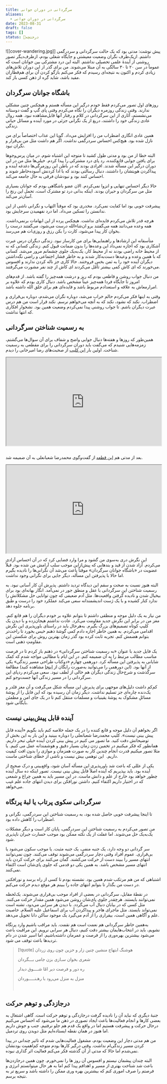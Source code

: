 ```yaml
---
title: سرگردانی در دوران جوانی
aliases:
  - سرگردانی در دوران جوانی
date: 2023-08-31
draft: false
tags: []
status: 🌿درختچه
---
```

![[cover-wandering.jpg]]
پیش نوشت: مدتی بود که یک حالت سرگردانی و سردرگمی داشتم. ازیک‌طرف نگران وضعیت معیشتی و جایگاه شغلی بودم، ازطرف‌دیگر تصور روشنی از آیندۀ علمی تحصیلی نداشتم. البته این درد مشترکی بین جوانان است که عموماً در سن ۲۰ تا ۳۰ سالگی به آن مبتلا می‌شوند. من برای گذر از این دوران تلاش‌های زیادی کردم و اکنون به نتیجه‌ای رسیدم که فکر می‌کنم بازگو کردن آن برای هم‌قطاران مفید باشد، شاید گره از ذهن کسی باز کند.


## باشگاه جوانان سرگردان

روزهای اول تصور می‌کردم فقط خودم درگیر این مسأله هستم و هیچکس چنین مشکلی ندارند. وقتی زندگی روزمره دیگران را نگاه می‌کردم وقتی پای گپ و گفت دوستانه می‌نشستم، آثاری از این سرگردانی در کلام و رفتار آنها قابل‌مشاهده نبود. همه روال عادی زندگی خود را داشتند، دریغ از یک نگرانی جزئی در مورد آینده و مسائل حیاتی زندگی.

همین عادی انگاری اضطراب من را افزایش می‌داد. گویا این عذاب اختصاصاً برای من نازل شده بود. هیچ‌کس احساس سردرگمی نداشت. اگر هم داشت مثل من بی‌قرار و نگران نبود.

البته خطا از من بود و مدتی طول کشید تا متوجه این اشتباه شوم. در میان پرس‌وجوها برای یافتن جوابی قانع‌کننده، رد پای درد مشترکی را پیدا کردم. خیلی‌ها مثل من در این دوران درگیر این مسأله شدند. افرادی بودند که در باطن این روزمرگی‌ها دغدغه آینده و پیداکردن هویتشان را داشتند، دنبال رسالتی بودند که با ادا کردنش آسوده‌خاطر شوند و احساس کنند بود و نبودشان فرقی به حال جامعه می‌کند.

حالا دیگر احساس تنهایی و انزوا نمی‌کردم. الان عضو باشگاهی بودم که جوانان بسیاری مثل من سرگردان و حیران بودند. اینکه بدانی درد تو مشترک است، تحمل این رنج را آسان‌تر می‌کند.

پیشرفت خوبی بود اما کفایت نمی‌کرد. مخدری بود که موقتاً التهاب و نگرانی ناشی از این ندانستن را تسکین می‌داد. اما درد نفهمیدن سرجایش بود.

هرچه قدر تلاش می‌کردم فایده‌ای نداشت. هیچکس پرده از این ابهامات برنمی‌داشت. همه وعده می‌دانند همه می‌گفتند برو ان‌شاءالله درست می‌شود، می‌گفتند درست را بخوان کار پیدا می‌شود، کارت را بکن رزق و روزی‌ات هم می‌رسد.

متأسفانه این ارشادها و راهنمایی‌ها برای من کارساز نبود. زندگی دیگران درس عبرت آشکاری بود که اجازه نمی‌داد این وعده‌ها را بدون ضمانت قبول کنم. زندگی کسانی که نه از محیط خانه راضی بودند نه از محیط کار، یک‌به‌یک جلوی چشمانم مرور می‌شد. کسانی که با همین وعده و وعیدها دست‌به‌کار شدند و به خاطر فشار اجتماعی و راضی نگه‌داشتن دیگران آینده خود را به ثمن بخس فروختند. حالا کاری جز ناله کردن ندارند و افسوس می‌خورند که ای کاش کمی بیشتر تأمّل می‌کردند ای کاش از چند نفر مشورت می‌گرفتند.

من دنبال جواب روشن و قاطعی بودم که ریز و درشت همه‌چیز را گفته باشد. از قدم‌های امروز تا جایگاه فردا همه‌چیز عیناً مشخص باشد. دنبال کاری بودم که علاوه بر امرارمعاش به علاقه و استعدادم مربوط باشد و فایده‌ای هم برای خلق الله داشته باشد.

وقتی به اینها فکر می‌کردم حالم خراب می‌شد، دوباره نگران می‌شدم، دوباره بی‌قراری و اضطراب. نکند که نشود، نکند که به آنچه می‌خواهم نرسم. نکند قرار است من هم درس عبرت دیگران باشم. تا جواب روشنی پیدا نمی‌کردم وضعیت همین بود. نشخوار افکاری که انتها نداشت.

## به رسمیت شناختن سرگردانی

همین‌طور که روزها و هفته‌ها دنبال جوابی واضح و شفاف برای آن سوال‌ها می‌گشتم، زمزمه‌هایی شنیدم که می‌گفت باید دوران سرگردانی را برای مقطعی به رسمیت شناخت. اولین بار [این کلیپ](https://www.aparat.com/v/e85yq4y) از صحبت‌های رضا امیرخانی را دیدم.

<style>.h_iframe-aparat_embed_frame{position:relative;}.h_iframe-aparat_embed_frame .ratio{display:block;width:100%;height:auto;}.h_iframe-aparat_embed_frame iframe{position:absolute;top:0;left:0;width:100%;height:100%;}</style><div class="h_iframe-aparat_embed_frame"><span style="display: block;padding-top: 57%"></span><iframe src="https://www.aparat.com/video/video/embed/videohash/e85yq4y/vt/frame"  allowFullScreen="true" webkitallowfullscreen="true" mozallowfullscreen="true"></iframe></div>

<br/>

بعد از مدتی هم [این قطعه](https://www.aparat.com/v/b49as89) از گفت‌وگوی محمدرضا شعبانعلی به آن ضمیمه شد.

<style>.h_iframe-aparat_embed_frame{position:relative;}.h_iframe-aparat_embed_frame .ratio{display:block;width:100%;height:auto;}.h_iframe-aparat_embed_frame iframe{position:absolute;top:0;left:0;width:100%;height:100%;}</style><div class="h_iframe-aparat_embed_frame"><span style="display: block;padding-top: 57%"></span><iframe src="https://www.aparat.com/video/video/embed/videohash/b49as89/vt/frame"  allowFullScreen="true" webkitallowfullscreen="true" mozallowfullscreen="true"></iframe></div>

این نگرش دری به‌سوی من گشود و مرا وارد فضایی کرد که در آن احساس آزادی می‌کردم. آزاد شدن از قید و بندهایی که پیش‌ازاین موجب سلب آرامش من شده بود. قبلاً عضویت در «باشگاه جوانان سرگردان» موقتاً باعث می‌شد آن نگرانی‌ها را نادیده بگیرم اما حالا با پذیرفتن این مسأله، دیگر جایی برای نگرانی وجود نداشت.

البته هنوز نسبت به صحت و سقم این دیدگاه تردید داشتم. پذیرش آن کار آسانی نبود. به رسمیت شناختن این سرگردانی با عقل و منطق جور در نمی‌آمد. انگار بهانه‌ای بود برای بیخیال شدن و نادیده گرفتن واقعیت‌ها. مثل آدم ضعیفی که چون توانایی حل مشکلاتش را ندارد کنار کشیده و با یک ژست اندیشمندانه سعی می‌کند عملکرد خود را درست و طبق برنامه جلوه دهد.

من نیاز به یک دلیل موجه و منطقی داشتم تا بتوانم علاوه بر خودم دیگران را هم قانع کنم. مغز من در برابر این نگرش جدید مقاومت می‌کرد. عادت نداشتم هیجان‌زده و با دیدن یک کلیپ کوتاه تصمیم‌های بزرگ بگیرم. به‌هرحال باید در راستای باورپذیری این نگرش اقدامی می‌کردم. به همین خاطر اجازه دادم کمی گوشۀ ذهنم خیس بخورد تا راحت‌تر بتوانم هضمش کنم. تجربه ثابت کرده بود گذر زمان بهترین روش برای شکستن این مقاومتِ ذهنی است.

یک فایل جدید با عنوان «به رسمیت شناختن سرگردانی» در ذهنم باز کردم تا در فرصت مناسب مطالب مرتبط را به آن ضمیمه کنم. در این ایام با مطالبی مواجه شدم که کمک شایانی به پذیرفتن این مسأله کرد. دورهمی چهارمِ «دوکتاب طراحی مسیر زندگی» یکی از آنها بود. (این دورهمی را می‌توانید به‌صورت رایگان از [اینجا](https://doketab.ir/product/tms/) مشاهده کنید) مطالعۀ سرگذشت و شرح‌حال زندگی دیگران هم خالی از لطف نبود. سعی می‌کردم ردپای این سرگردانی را در مسیر زندگی آنها جست‌وجو کنم.

کم‌کم داشت دلیل‌های موجهی برای پذیرش این مسأله شکل می‌گرفت و آن مغز قلدر و یک‌دنده چاره‌ای جز تسلیم نداشت. دیگر زمان آن رسیده بود که این فایل را از پوشۀ مسائلِ مشکوک به پوشۀ یقینیات و مسلمات منتقل کنم تا در یک جای امن و مطمئن بایگانی شود.

## آینده قابل پیش‌بینی نیست

اگر بخواهم آن دلیل موجه و قانع کننده را در یک جمله خلاصه کنم باید بگویم «آینده قابل پیش بینی نیست». کلیپ محمدرضا شعبانعلی را دوباره ببینید و این بار به این بخش از توضیحاتش دقت کنید. ما تصور می کنیم در پیش بینی کردن آینده خیلی تبحر داریم. همانطور که فکر میکنیم در تخمین زدن زمان بسیار دقیق و هوشمندانه عمل می کنیم. یا مثلا تصور میکنیم قدرت انجام چندین کار به صورت همزمان و موازی را بدون افت کیفیت داریم.  این توهمی بیش نیست و ناشی از خطای شناختی ماست.

یکی از عللی که باعث شد باورپذیری این مسأله آسان شود، واقع‌بینی و درک صحیح از آینده بود. باید بپذیریم که آینده اصلاً قابل پیش بینی نیست. تصور اینکه ده سال آینده چطور خواهد بود خارج از علم و دانش ماست. در این مسیر باید به همین چراغ و شمعی که در اختیار داریم اکتفاء کنیم. داشتن نورافکن برای دیدن انتهای جاده علم غیب می‌خواهد.

## سرگردانی سکوی پرتاب یا لبۀ پرتگاه

تا اینجا پیشرفت خوبی حاصل شده بود، به رسمیت شناختن این سردرگمی، نگرانی و اضطراب را کاهش داده بود.

من تصور می‌کردم به رسمیت شناختن این سردرگمی، پایان کار است و دیگر مشکلات یک‌به‌یک حل می‌شوند. اما غفلت از یک نکته ممکن بود موجب خسارت جبران ناپذیری شود.

سر گردانی دو وجه دارد، یک جنبه منفی، یک جنبه مثبت. یا موجب سکون می‌شود یا بی‌قراری. عموم افراد وقتی دچار سردرگمی می‌شوند توقف می‌کنند. چون نمی‌توانند انتهای مسیر را ببیند دست از حرکت می‌کشند. گمان می‌کنند برای حرکت کردن باید انتهای مسیر مشخص باشد. به همین یکی دو قدمی که جلوی پای‌شان است اکتفاء نمی‌کنند.

اشتباهی که من هم مرتکب شدم همین بود. نشسته بودم تا کسی از راه برسد و نورافکنی در دست من بگذار تا بتوانم انتهای جاده را ببینم هر موقع دیدم حرکت می‌کنم.

در نقطۀ مقابل، سرگردانی در بعضی از افراد موجب بی‌قراری می‌شوند. یک‌لحظه نمی‌توانند بایستند. هرچقدر جلوی پای‌شان روشن می‌شود همین مقدار حرکت می‌کنند. مثل کسی که در بیابان دنبال آب می‌گردد. با دیدن هر سرابی می‌دود، تشنه است نمی‌تواند بایستد. مثل ماجرای هاجر و پیداکردن آب برای اسماعیل علیه السلام. خاصیت علم و آگاهی همین است، بیقراری را از آدم می‌گیرد یک موجود ساکن دانا تحویل می‌دهد.

به‌همین خاطر سرگردانی هم نعمت است هم نقمت. باید مراقب باشیم وارد پرتگاه نشویم، باید در انتخاب‌هایمان بیشتر دقت کنیم، دنبال هر سرابی نرویم. این مراقبت باعث می‌شود بیشترین بهره‌وری را از فرصت و عمرمان داشته‌باشیم. اما اسیر شدن در دام تردیدها باعث توقف می شود.

> [!quote] هوشنگ ابتهاج
> منشین چنین زار و حزین چون روی زردان
> 
>  شعری بخوان سـازی بزن جامی بـــگردان
>  
> ره دور و فرصت دیر امّا شــــوق دیدار 
> 
> منزل به منزل می‌رود با رهـنـــــوردان
> 
> <br/>


## درجازدگی و توهم حرکت

جنبۀ دیگری که نباید آن را نادیده گرفت درجازدگی و توهم حرکت است. گاهی اشتغال به بعضی کارها و انجام فعالیت‌ها باعث ایجاد تصوری در ذهن ما می‌شود که احساس می‌کنیم درحال حرکت و پیشرفت هستیم اما در واقع یک قدم هم جلو نرفتیم. جنب و جوش داریم اما هنوز در همان نقطه ایستاده‌ایم مثل دویدن روی تردمیل.

من هم مدتی دچار این وضعیت بودم، مشغول فعالیت‌هایی شدم که تاثیر چندانی در پیدا کردن مسیر زندگی‌ام نداشت. وقتی درگیر کارها بودم متوجه کم‌اهمیت بودنشان نمی‌شدم اما حالا که مدتی از آن گذشته فکر می‌کنم فعالیت اثر گذاری نبوده.

البته چندان پیشمان نیستم و افسوس آن روز ها را نمی‌خورم. چون همین درجازدن‌ها باعث شد شناخت بهتری از مسیر و اهدافم پیدا کنم اما به هر حال میتوانستم انرژی و فرصتم را صرف اموری کنم که بیشترین بهره وری ممکن را داشته باشد و سریع تر به نتیجه برسم.

<br/><br/>